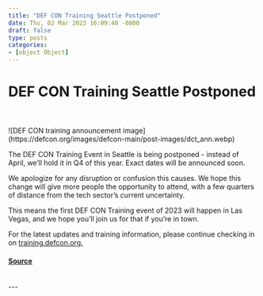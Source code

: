 ```yaml
---
title: "DEF CON Training Seattle Postponed"
date: Thu, 02 Mar 2023 16:09:40 -0800
draft: false
type: posts
categories: 
- [object Object]
---
```

# DEF CON Training Seattle Postponed

<br/>

<br/>
![DEF CON training announcement image](https://defcon.org/images/defcon-main/post-images/dct_ann.webp)  

The DEF CON Training Event in Seattle is being postponed - instead of April, we’ll hold it in Q4 of this year. Exact dates will be announced soon.  
  
We apologize for any disruption or confusion this causes. We hope this change will give more people the opportunity to attend, with a few quarters of distance from the tech sector’s current uncertainty.  
  
This means the first DEF CON Training event of 2023 will happen in Las Vegas, and we hope you’ll join us for that if you’re in town.  
  
For the latest updates and training information, please continue checking in on [training.defcon.org.](https://training.defcon.org/)

#### [Source](https://training.defcon.org/)

<br/>
---
